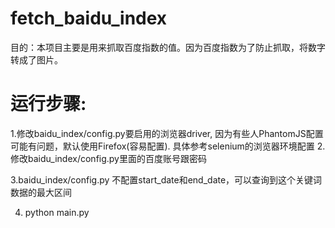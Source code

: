 # fetch_baidu_index

目的：本项目主要是用来抓取百度指数的值。因为百度指数为了防止抓取，将数字转成了图片。

# 运行步骤:
1.修改baidu_index/config.py要启用的浏览器driver, 因为有些人PhantomJS配置可能有问题，默认使用Firefox(容易配置).
  具体参考selenium的浏览器环境配置
2.修改baidu_index/config.py里面的百度账号跟密码

3.baidu_index/config.py 不配置start_date和end_date，可以查询到这个关键词数据的最大区间

4. python main.py


